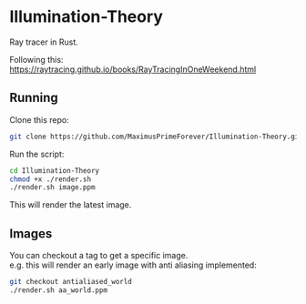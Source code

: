# Illumination-Theory
Ray tracer in Rust.

Following this: https://raytracing.github.io/books/RayTracingInOneWeekend.html

## Running
Clone this repo:
```bash
git clone https://github.com/MaximusPrimeForever/Illumination-Theory.git
```

Run the script:
```bash
cd Illumination-Theory
chmod +x ./render.sh
./render.sh image.ppm
```
This will render the latest image.  

## Images
You can checkout a tag to get a specific image.  
e.g. this will render an early image with anti aliasing implemented:
```bash
git checkout antialiased_world
./render.sh aa_world.ppm
```